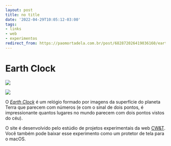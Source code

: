 ```yaml
---
layout: post
title: no title
date: '2022-04-29T10:05:12-03:00'
tags:
- links
- web
- experimentos
redirect_from: https://paomortadela.com.br/post/682872026419036160/earth-clock
---
```

# Earth Clock

![](https://64.media.tumblr.com/e63c1a00f44c87cf721a0b4a10008e41/8b92e328b48cff4e-e9/s640x960/15a44ed30d8256db55dbb6aa8f3b296b08c127d4.jpg)

![](https://64.media.tumblr.com/540914868f5f65679f3f03301402ff05/8b92e328b48cff4e-64/s640x960/0c02288a7962b9333369dbabee02e307ca452e94.jpg)

O _[Earth Clock](https://earthclock.cwandt.com/)_ é um relógio formado por imagens da superfície do planeta Terra que parecem com números (e com o sinal de dois pontos, é impressionante quantos lugares no mundo parecem com dois pontos vistos do céu).

O site é desenvolvido pelo estúdio de projetos experimentais da web [CW&T](https://cwandt.com/pages/about). Você também pode baixar esse experimento como um protetor de tela para o macOS.

